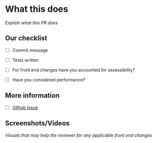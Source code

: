 # What this does

_Explain what this PR does_

## Our checklist

- [ ] Commit message
- [ ] Tests written
- [ ] For front end changes have you accounted for assessibility?
- [ ] Have you considered performance?


## More information

- [ ] [Github Issue](https://github.com/LadiesOfCodeGroupSessions/loc-digital-garden/issues)

## Screenshots/Videos

_Visuals that may help the reviewer for any applicable front end changes_

